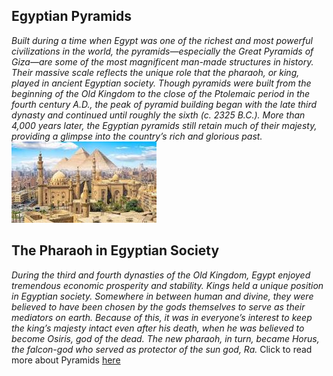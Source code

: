 ## Egyptian Pyramids
*Built during a time when Egypt was one of the richest and most powerful civilizations in the world, the pyramids—especially the Great Pyramids of Giza—are some of the most magnificent man-made structures in history. Their massive scale reflects the unique role that the pharaoh, or king, played in ancient Egyptian society. Though pyramids were built from the beginning of the Old Kingdom to the close of the Ptolemaic period in the fourth century A.D., the peak of pyramid building began with the late third dynasty and continued until roughly the sixth (c. 2325 B.C.). More than 4,000 years later, the Egyptian pyramids still retain much of their majesty, providing a glimpse into the country’s rich and glorious past.*
![Picture of Pyramid](/pyramid.jpeg)
## The Pharaoh in Egyptian Society
*During the third and fourth dynasties of the Old Kingdom, Egypt enjoyed tremendous economic prosperity and stability. Kings held a unique position in Egyptian society. Somewhere in between human and divine, they were believed to have been chosen by the gods themselves to serve as their mediators on earth. Because of this, it was in everyone’s interest to keep the king’s majesty intact even after his death, when he was believed to become Osiris, god of the dead. The new pharaoh, in turn, became Horus, the falcon-god who served as protector of the sun god, Ra.*
Click to read more about Pyramids [here](https://www.history.com/topics/ancient-history/the-egyptian-pyramids)
